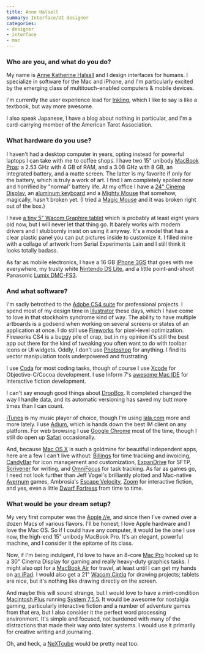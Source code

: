 ```yaml
---
title: Anne Halsall
summary: Interface/UI designer
categories:
- designer
- interface
- mac
---
```


### Who are you, and what do you do?

My name is [Anne Katherine Halsall](http://www.randomnonsequitur.com/ "Anne's website,") and I design interfaces for humans. I specialize in software for the Mac and iPhone, and I'm particularly excited by the emerging class of multitouch-enabled computers & mobile devices.

I'm currently the user experience lead for [Inkling](http://www.getinkling.com "A mobile learning platform."), which I like to say is like a textbook, but way more awesome. 

I also speak Japanese, I have a blog about nothing in particular, and I'm a card-carrying member of the American Tarot Association.

### What hardware do you use?

I haven't had a desktop computer in years, opting instead for powerful laptops I can take with me to coffee shops. I have two 15" unibody [MacBook Pros][macbook-pro]: a 2.53 GHz with 4 GB of RAM, and a 3.08 GHz with 8 GB, an integrated battery, and a matte screen. The latter is my favorite if only for the battery, which is truly a work of art. I find I am completely spoiled now and horrified by "normal" battery life. At my office I have a [24" Cinema Display][cinema-display], an [aluminum keyboard][keyboard] and a [Mighty Mouse][mighty-mouse] that somehow, magically, hasn't broken yet. (I tried a [Magic Mouse][magic-mouse] and it was broken right out of the box.)

I have [a tiny 5" Wacom Graphire tablet][graphire] which is probably at least eight years old now, but I will never let that thing go. It barely works with modern drivers and I stubbornly insist on using it anyway. It's a model that has a clear plastic panel you can put pictures inside to customize it. I filled mine with a collage of artwork from Serial Experiments Lain and I still think it looks totally badass.

As far as mobile electronics, I have a 16 GB [iPhone 3GS][iphone-3gs] that goes with me everywhere, my trusty white [Nintendo DS Lite][ds-lite], and a little point-and-shoot Panasonic [Lumix DMC-FS3][lumix-dmc-fs3].

### And what software?

I'm sadly betrothed to the [Adobe CS4 suite][creative-suite] for professional projects. I spend most of my design time in [Illustrator][] these days, which I have come to love in that stockholm syndrome kind of way. The ability to have multiple artboards is a godsend when working on several screens or states of an application at once. I do still use [Fireworks][] for pixel-level optimization. Fireworks CS4 is a buggy pile of crap, but in my opinion it's still the best app out there for the kind of tweaking you often want to do with toolbar icons or UI widgets. Oddly, I don't use [Photoshop][] for anything. I find its vector manipulation tools underpowered and frustrating.

I use [Coda][] for most coding tasks, though of course I use [Xcode][] for Objective-C/Cocoa development. I use Inform 7's [awesome Mac IDE][inform] for interactive fiction development.

I can't say enough good things about [DropBox][]. It completed changed the way I handle data, and its automatic versioning has saved my butt more times than I can count.

[iTunes][] is my music player of choice, though I'm using [lala.com][lala] more and more lately. I use [Adium][], which is hands down the best IM client on any platform. For web browsing I use [Google Chrome][chrome] most of the time, though I still do open up [Safari][] occasionally. 

And, because [Mac OS X][macos] is such a goldmine for beautiful independent apps, here are a few I can't live without: [Billings][] for time tracking and invoicing, [CandyBar][] for icon management and customization, [ExpanDrive][] for SFTP, [Scrivener][] for writing, and [OmniFocus][] for task tracking. As far as games go, I need not look further than Jeff Vogel's brilliantly plotted and Mac-native [Avernum][] games, Ambrosia's [Escape Velocity][escape-velocity-nova], [Zoom][] for interactive fiction, and yes, even a little [Dwarf Fortress][dwarf-fortress] from time to time.

### What would be your dream setup?

My very first computer was the [Apple //e][iie], and since then I've owned over a dozen Macs of various flavors. I'll be honest; I love Apple hardware and I love the Mac OS. So if I could have any computer, it would be the one I use now, the high-end 15" unibody MacBook Pro. It's an elegant, powerful machine, and I consider it the epitome of its class.

Now, if I'm being indulgent, I'd love to have an 8-core [Mac Pro][mac-pro] hooked up to a 30" Cinema Display for gaming and really heavy-duty graphics tasks. I might also opt for a [MacBook Air][macbook-air] for travel, at least until I can get my hands on [an iPad][ipad]. I would also get a 21" [Wacom Cintiq][cintiq] for drawing projects; tablets are nice, but it's nothing like drawing directly on the screen.

And maybe this will sound strange, but I would love to have a mint-condition [Macintosh Plus][macintosh-plus] running [System 7.5.5][system-7]. It would be awesome for nostalgia gaming, particularly interactive fiction and a number of adventure games from that era, but I also consider it the perfect word processing environment. It's simple and focused, not burdened with many of the distractions that made their way onto later systems. I would use it primarily for creative writing and journaling.

Oh, and heck, a [NeXTcube][] would be pretty neat too.

[adium]: https://en.wikipedia.org/wiki/Adium "A multi-protocol chat application for the Mac."
[avernum]: http://www.avernum.com/ "An RPG series for the Mac and Windows."
[billings]: https://www.marketcircle.com/billingspro/ "Time billing software for the Mac."
[candybar]: https://panic.com/blog/candybar-mountain-lion-and-beyond/ "Software for changing the default icons in Mac OS X."
[chrome]: https://www.google.com/intl/en/chrome/browser/ "A WebKit-based browser, where each tab runs in its own thread."
[cinema-display]: https://en.wikipedia.org/wiki/Apple_Cinema_Display "An LCD display."
[cintiq]: https://www.wacom.com/en/us/cintiq "A computer screen you can draw on."
[coda]: https://panic.com/coda/ "A single-window HTML/web tool for the Mac."
[creative-suite]: https://www.adobe.com/creativecloud.html "A collection of design tools."
[dropbox]: https://www.dropbox.com/ "Online syncing and storage."
[ds-lite]: https://en.wikipedia.org/wiki/Nintendo_DS_Lite "A portable gaming console."
[dwarf-fortress]: http://www.bay12games.com/dwarves/ "A fantasy adventure game in a randomly generated world."
[escape-velocity-nova]: https://www.ambrosiasw.com/games/evn/ "A space-themed adventure game for the Mac."
[expandrive]: https://www.expandrive.com/ "Software that makes remote servers appear as local disks."
[fireworks]: https://creative.adobe.com/products/fireworks "A graphics and work tool for the Mac."
[graphire]: https://www.amazon.com/s/?field-keywords=wacom+graphire "An older pen tablet."
[iie]: https://en.wikipedia.org/wiki/Apple_IIe "The desktop computer."
[illustrator]: https://www.adobe.com/products/illustrator.html "A vector graphics editor."
[inform]: http://inform7.com/ "A design system for interactive fiction."
[ipad]: https://www.apple.com/ipad/ "A tablet device."
[iphone-3gs]: https://en.wikipedia.org/wiki/IPhone_3GS "A 3 megapixel smartphone."
[itunes]: https://www.apple.com/itunes/ "A jukebox application and online store."
[keyboard]: https://www.apple.com/keyboard/ "The keyboard."
[lala]: https://en.wikipedia.org/wiki/Lala_(website) "A music streaming service."
[lumix-dmc-fs3]: https://www.amazon.com/Panasonic-DMC-FS3S-Digital-Optical-Stabilized/dp/B0011Z9VR6 "An 8.1 megapixel digital camera."
[mac-pro]: https://www.apple.com/mac-pro/ "The Intel-based Mac tower computer."
[macbook-air]: https://www.apple.com/macbook-air/ "A very thin laptop."
[macbook-pro]: https://www.apple.com/macbook-pro/ "A laptop."
[macintosh-plus]: https://en.wikipedia.org/wiki/Macintosh_Plus "The third Macintosh computer."
[macos]: https://en.wikipedia.org/wiki/MacOS "An operating system for Mac hardware."
[magic-mouse]: https://en.wikipedia.org/wiki/Magic_Mouse "A multi-touch mouse."
[mighty-mouse]: https://en.wikipedia.org/wiki/Apple_Mighty_Mouse "A wireless mouse."
[nextcube]: https://en.wikipedia.org/wiki/NeXTcube "An old workstation computer."
[omnifocus]: https://www.omnigroup.com/omnifocus/ "Task management software for the Mac."
[photoshop]: https://www.adobe.com/products/photoshop.html "A bitmap image editor."
[safari]: https://www.apple.com/safari/ "A fast web browser."
[scrivener]: http://literatureandlatte.com/scrivener.php "A Mac text editor aimed at writers."
[system-7]: https://en.wikipedia.org/wiki/System_7 "An old operating system for early Macs."
[xcode]: https://en.wikipedia.org/wiki/Xcode "An IDE for Mac developers."
[zoom]: http://www.logicalshift.demon.co.uk/mac/zoom.html "A Mac app to play interactive fiction."
